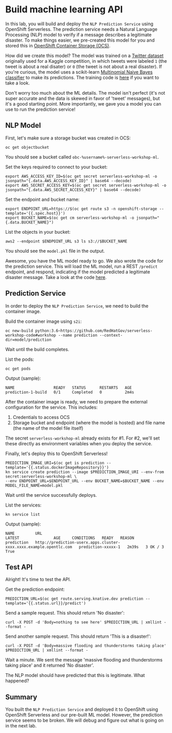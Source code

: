 # Build machine learning API

In this lab, you will build and deploy the `NLP Prediction Service` using OpenShift Serverless.  The prediction service needs a Natural Language Processing (NLP) model to verify if a message describes a legitimate disaster.  To make things easier, we pre-created this model for you and stored this in [OpenShift Container Storage (OCS)][1].  

How did we create this model?  The model was trained on a [Twitter dataset][2] originally used for a Kaggle competition, in which tweets were labeled `1` (the tweet is about a real disater) or `0` (the tweet is not about a real disaster).  If you're curious, the model uses a scikit-learn [Multinomial Naive Bayes classifier][3] to make its predictions.  The training code is [here][4] if you want to take a look.

Don't worry too much about the ML details.  The model isn't perfect (it's not super accurate and the data is skewed in favor of 'tweet' messages), but it's a good starting point.  More importantly, we gave you a model you can use to run the prediction service!

## NLP Model

First, let's make sure a storage bucket was created in OCS:

```execute
oc get objectbucket
```

You should see a bucket called `obc-%username%-serverless-workshop-ml`.

Set the keys required to connect to your bucket:

```execute
export AWS_ACCESS_KEY_ID=$(oc get secret serverless-workshop-ml -o jsonpath="{.data.AWS_ACCESS_KEY_ID}" | base64 --decode)
export AWS_SECRET_ACCESS_KEY=$(oc get secret serverless-workshop-ml -o jsonpath="{.data.AWS_SECRET_ACCESS_KEY}" | base64 --decode)
```

Set the endpoint and bucket name:

```execute
export ENDPOINT_URL=https://$(oc get route s3 -n openshift-storage --template='{{.spec.host}}')
export BUCKET_NAME=$(oc get cm serverless-workshop-ml -o jsonpath="{.data.BUCKET_NAME}")
```

List the objects in your bucket:

```execute
aws2 --endpoint $ENDPOINT_URL s3 ls s3://$BUCKET_NAME
```

You should see the `model.pkl` file in the output.

Awesome, you have the ML model ready to go.  We also wrote the code for the prediction service.  This will load the ML model, run a REST `/predict` endpoint, and respond, indicating if the model predicted a legitimate disaster message.  Take a look at the code [here][5].

## Prediction Service

In order to deploy the `NLP Prediction Service`, we need to build the container image.

Build the container image using `s2i`:

```execute
oc new-build python:3.6~https://github.com/RedHatGov/serverless-workshop-code#workshop --name prediction --context-dir=model/prediction
```

Wait until the build completes.

List the pods:

```execute
oc get pods
```

Output (sample):
```
NAME                 READY   STATUS      RESTARTS   AGE
prediction-1-build   0/1     Completed   0          2m4s
```

After the container image is ready, we need to prepare the external configuration for the service.  This includes:

1. Credentials to access OCS
2. Storage bucket and endpoint (where the model is hosted) and file name (the name of the model file itself)

The secret `serverless-workshop-ml` already exists for #1.  For #2, we'll set these directly as environment variables when you deploy the service.

Finally, let's deploy this to OpenShift Serverless!

```execute
PREDICTION_IMAGE_URI=$(oc get is prediction --template='{{.status.dockerImageRepository}}')
kn service create prediction --image $PREDICTION_IMAGE_URI --env-from secret:serverless-workshop-ml \
--env ENDPOINT_URL=$ENDPOINT_URL --env BUCKET_NAME=$BUCKET_NAME --env MODEL_FILE_NAME=model.pkl
```

Wait until the service successfully deploys.

List the services:

```execute
kn service list
```

Output (sample):
```
NAME         URL                                                                  LATEST               AGE     CONDITIONS   READY   REASON
prediction   http://prediction-userx.apps.cluster-xxxx.xxxx.example.opentlc.com   prediction-xxxxx-1   2m39s   3 OK / 3     True    
```

## Test API

Alright!  It's time to test the API.

Get the prediction endpoint:

```execute
PREDICTION_URL=$(oc get route.serving.knative.dev prediction --template='{{.status.url}}/predict')
```

Send a sample request.  This should return 'No disaster':

```execute
curl -X POST -d 'Body=nothing to see here' $PREDICTION_URL | xmllint --format -
```

Send another sample request.  This should return 'This is a disaster!':

```execute
curl -X POST -d 'Body=massive flooding and thunderstorms taking place' $PREDICTION_URL | xmllint --format -
```

Wait a minute.  We sent the message 'massive flooding and thunderstorms taking place' and it returned 'No disaster'.  

The NLP model should have predicted that this is legitimate.  What happened?

## Summary

You built the `NLP Prediction Service` and deployed it to OpenShift using OpenShift Serverless and our pre-built ML model.  However, the prediction service seems to be broken.  We will debug and figure out what is going on in the next lab.

[1]: https://www.redhat.com/en/technologies/cloud-computing/openshift-container-storage
[2]: https://www.kaggle.com/vbmokin/nlp-with-disaster-tweets-cleaning-data
[3]: https://scikit-learn.org/stable/modules/generated/sklearn.naive_bayes.MultinomialNB.html
[4]: https://github.com/RedHatGov/serverless-workshop-code/blob/workshop/model/training/train.py
[5]: https://github.com/RedHatGov/serverless-workshop-code/blob/workshop/model/prediction/prediction.py